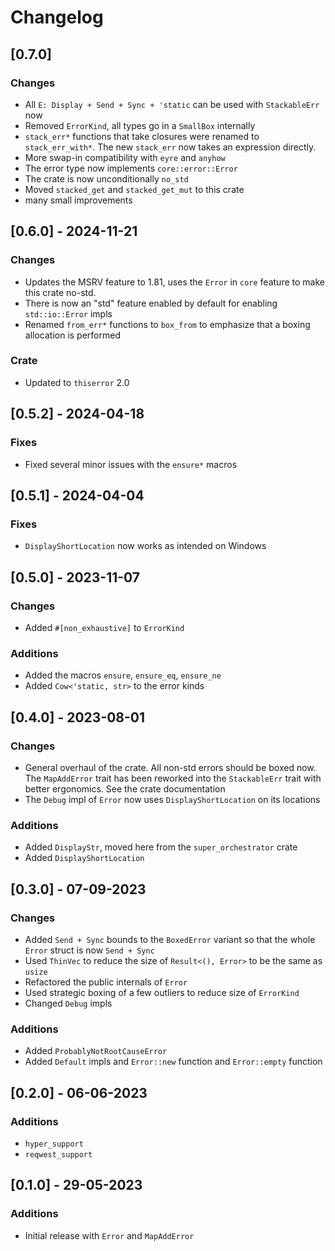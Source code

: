 # Changelog

## [0.7.0]
### Changes
- All `E: Display + Send + Sync + 'static` can be used with `StackableErr` now
- Removed `ErrorKind`, all types go in a `SmallBox` internally
- `stack_err*` functions that take closures were renamed to `stack_err_with*`. The new `stack_err` now takes an expression directly.
- More swap-in compatibility with `eyre` and `anyhow`
- The error type now implements `core::error::Error`
- The crate is now unconditionally `no_std`
- Moved `stacked_get` and `stacked_get_mut` to this crate
- many small improvements

## [0.6.0] - 2024-11-21
### Changes
- Updates the MSRV feature to 1.81, uses the `Error` in `core` feature to make this crate no-std.
- There is now an "std" feature enabled by default for enabling `std::io::Error` impls
- Renamed `from_err*` functions to `box_from` to emphasize that a boxing allocation is performed

### Crate
- Updated to `thiserror` 2.0

## [0.5.2] - 2024-04-18
### Fixes
- Fixed several minor issues with the `ensure*` macros

## [0.5.1] - 2024-04-04
### Fixes
- `DisplayShortLocation` now works as intended on Windows

## [0.5.0] - 2023-11-07
### Changes
- Added `#[non_exhaustive]` to `ErrorKind`

### Additions
- Added the macros `ensure`, `ensure_eq`, `ensure_ne`
- Added `Cow<'static, str>` to the error kinds

## [0.4.0] - 2023-08-01
### Changes
- General overhaul of the crate. All non-std errors should be boxed now. The `MapAddError` trait has
  been reworked into the `StackableErr` trait with better ergonomics. See the crate documentation
- The `Debug` impl of `Error` now uses `DisplayShortLocation` on its locations

### Additions
- Added `DisplayStr`, moved here from the `super_orchestrator` crate
- Added `DisplayShortLocation`

## [0.3.0] - 07-09-2023
### Changes
- Added  `Send + Sync` bounds to the `BoxedError` variant so that the whole `Error` struct is now `Send + Sync`
- Used `ThinVec` to reduce the size of `Result<(), Error>` to be the same as `usize`
- Refactored the public internals of `Error`
- Used strategic boxing of a few outliers to reduce size of `ErrorKind`
- Changed `Debug` impls

### Additions
- Added `ProbablyNotRootCauseError`
- Added `Default` impls and `Error::new` function and `Error::empty` function

## [0.2.0] - 06-06-2023
### Additions
- `hyper_support`
- `reqwest_support`

## [0.1.0] - 29-05-2023
### Additions
- Initial release with `Error` and `MapAddError`
